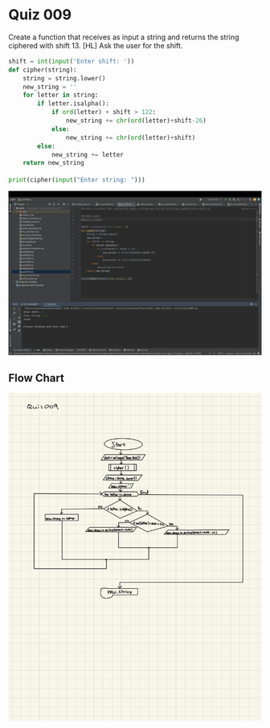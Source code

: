 # Quiz 009


Create a function that receives as input a string and returns the string ciphered with shift 13.
[HL]  Ask the user for the shift.


```.py
shift = int(input('Enter shift: '))
def cipher(string):
    string = string.lower()
    new_string = ''
    for letter in string:
        if letter.isalpha():
            if ord(letter) + shift > 122:
                new_string += chr(ord(letter)+shift-26)
            else:
                new_string += chr(ord(letter)+shift)
        else:
            new_string += letter
    return new_string

print(cipher(input("Enter string: ")))
```


![](quiz009.jpg)


## Flow Chart


![](009flowchart.jpg)
